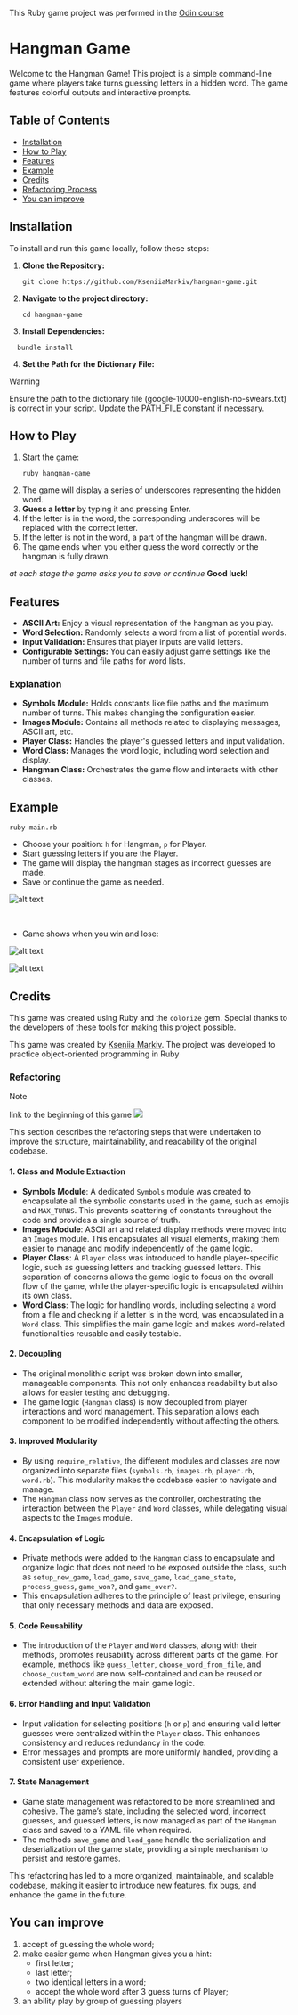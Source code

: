 This Ruby game project was performed in the [Odin course](https://www.theodinproject.com/paths/full-stack-ruby-on-rails/courses/ruby#advanced-ruby)

# Hangman Game

Welcome to the Hangman Game! This project is a simple command-line game where players take turns guessing letters in a hidden word. The game features colorful outputs and interactive prompts.

## Table of Contents
- [Installation](#installation)
- [How to Play](#how-to-play)
- [Features](#features)
- [Example](#example)
- [Credits](#credits)
- [Refactoring Process](refactoring)
- [You can improve](you_can_improve)

## Installation

To install and run this game locally, follow these steps:

1. **Clone the Repository:**
   ```
   git clone https://github.com/KseniiaMarkiv/hangman-game.git
   ```
   
2. **Navigate to the project directory:**
   ```
   cd hangman-game
   ```
3. **Install Dependencies:**
  ```
    bundle install
  ```
4. **Set the Path for the Dictionary File:**
> [!WARNING]  
> Ensure the path to the dictionary file (google-10000-english-no-swears.txt) is correct in your script. Update the PATH_FILE constant if necessary.

## How to Play
1. Start the game:
   ```
   ruby hangman-game
   ```
2. The game will display a series of underscores representing the hidden word.
3. **Guess a letter** by typing it and pressing Enter.
4. If the letter is in the word, the corresponding underscores will be replaced with the correct letter.
5. If the letter is not in the word, a part of the hangman will be drawn.
6. The game ends when you either guess the word correctly or the hangman is fully drawn.

_at each stage the game asks you to save or continue_
**Good luck!**

## Features
- **ASCII Art:** Enjoy a visual representation of the hangman as you play.
- **Word Selection:** Randomly selects a word from a list of potential words.
- **Input Validation:** Ensures that player inputs are valid letters.
- **Configurable Settings:** You can easily adjust game settings like the number of turns and file paths for word lists.

### Explanation
- **Symbols Module:** Holds constants like file paths and the maximum number of turns. This makes changing the configuration easier.
- **Images Module:** Contains all methods related to displaying messages, ASCII art, etc.
- **Player Class:** Handles the player's guessed letters and input validation.
- **Word Class:** Manages the word logic, including word selection and display.
- **Hangman Class:** Orchestrates the game flow and interacts with other classes.

## Example

  ```
ruby main.rb
  ```

- Choose your position: `h` for Hangman, `p` for Player.
- Start guessing letters if you are the Player.
- The game will display the hangman stages as incorrect guesses are made.
- Save or continue the game as needed.

![alt text](https://github.com/KseniiaMarkiv/hangman-game/blob/start-game/show_first.png?raw=true)

<br>

- Game shows when you win and lose:

![alt text](https://github.com/KseniiaMarkiv/hangman-game/blob/start-game/show_over.png?raw=true)
<br>

![alt text](https://github.com/KseniiaMarkiv/hangman-game/blob/start-game/show_win.png?raw=true)

## Credits
This game was created using Ruby and the `colorize` gem. Special thanks to the developers of these tools for making this project possible.

This game was created by [Kseniia Markiv](https://github.com/KseniiaMarkiv). The project was developed to practice object-oriented programming in Ruby 

### Refactoring

> [!NOTE]  
> link to the beginning of this game
> [![](https://img.shields.io/badge/github-blue?style=for-the-badge)](https://github.com/KseniiaMarkiv/hangman-game/tree/start-game)

This section describes the refactoring steps that were undertaken to improve the structure, maintainability, and readability of the original codebase.

#### 1. **Class and Module Extraction**
   - **Symbols Module**: A dedicated `Symbols` module was created to encapsulate all the symbolic constants used in the game, such as emojis and `MAX_TURNS`. This prevents scattering of constants throughout the code and provides a single source of truth.
   - **Images Module**: ASCII art and related display methods were moved into an `Images` module. This encapsulates all visual elements, making them easier to manage and modify independently of the game logic.
   - **Player Class**: A `Player` class was introduced to handle player-specific logic, such as guessing letters and tracking guessed letters. This separation of concerns allows the game logic to focus on the overall flow of the game, while the player-specific logic is encapsulated within its own class.
   - **Word Class**: The logic for handling words, including selecting a word from a file and checking if a letter is in the word, was encapsulated in a `Word` class. This simplifies the main game logic and makes word-related functionalities reusable and easily testable.

#### 2. **Decoupling**
   - The original monolithic script was broken down into smaller, manageable components. This not only enhances readability but also allows for easier testing and debugging.
   - The game logic (`Hangman` class) is now decoupled from player interactions and word management. This separation allows each component to be modified independently without affecting the others.

#### 3. **Improved Modularity**
   - By using `require_relative`, the different modules and classes are now organized into separate files (`symbols.rb`, `images.rb`, `player.rb`, `word.rb`). This modularity makes the codebase easier to navigate and manage.
   - The `Hangman` class now serves as the controller, orchestrating the interaction between the `Player` and `Word` classes, while delegating visual aspects to the `Images` module.

#### 4. **Encapsulation of Logic**
   - Private methods were added to the `Hangman` class to encapsulate and organize logic that does not need to be exposed outside the class, such as `setup_new_game`, `load_game`, `save_game`, `load_game_state`, `process_guess`, `game_won?`, and `game_over?`.
   - This encapsulation adheres to the principle of least privilege, ensuring that only necessary methods and data are exposed.

#### 5. **Code Reusability**
   - The introduction of the `Player` and `Word` classes, along with their methods, promotes reusability across different parts of the game. For example, methods like `guess_letter`, `choose_word_from_file`, and `choose_custom_word` are now self-contained and can be reused or extended without altering the main game logic.

#### 6. **Error Handling and Input Validation**
   - Input validation for selecting positions (`h` or `p`) and ensuring valid letter guesses were centralized within the `Player` class. This enhances consistency and reduces redundancy in the code.
   - Error messages and prompts are more uniformly handled, providing a consistent user experience.

#### 7. **State Management**
   - Game state management was refactored to be more streamlined and cohesive. The game’s state, including the selected word, incorrect guesses, and guessed letters, is now managed as part of the `Hangman` class and saved to a YAML file when required.
   - The methods `save_game` and `load_game` handle the serialization and deserialization of the game state, providing a simple mechanism to persist and restore games.

This refactoring has led to a more organized, maintainable, and scalable codebase, making it easier to introduce new features, fix bugs, and enhance the game in the future.

## You can improve
1. accept of guessing the whole word;
2. make easier game when Hangman gives you a hint:
      - first letter;
      - last letter;
      - two identical letters in a word;
      - accept the whole word after 3 guess turns of Player;
3. an ability play by group of guessing players
